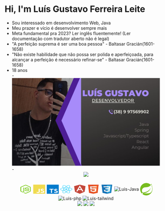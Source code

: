 <h1>Hi, I'm Luís Gustavo Ferreira Leite</h1>
<ul>
  <li>Sou interessado em desenvolvimento Web, Java</li>
  <li>Meu prazer e vício é desenvolver sempre mais</li>
  <li>Meta fundamental pra 2023? Ler inglês fluentemente! (Ler documentação com tradutor aberto não é legal)</li>
  <li>"A perfeição suprema é ser uma boa pessoa" - Baltasar Gracián(1601-1658)</li>
  <li>"Não existe habilidade que não possa ser polida e aperfeiçoada, para alcançar a perfeição é necessário refinar-se" - Baltasar Gracián(1601-1658)</li>
  <li>18 anos</li>
  -
  <img src="cartao.jpg"/>
  -
  <div align="center">
    <a href="https://github.com/ayanokoujifl">
      <img
        height="250em"
        src="https://github-readme-stats-git-masterrstaa-rickstaa.vercel.app/api/top-langs/?username=ayanokoujifl&&show_icons=true&theme=gotham&layout=compact"
      />
    </a>
  </div>
<div align="center">
  <div
    style="
    display:inline-block;
    "
  >
    <br />
    <img
      align="center"
      alt="Luis-Js"
      height="30"
      width="40"
      src="https://raw.githubusercontent.com/devicons/devicon/master/icons/nodejs/nodejs-plain.svg"
    />
    <img
      align="center"
      alt="Luis-Js"
      height="30"
      width="40"
      src="https://raw.githubusercontent.com/devicons/devicon/master/icons/javascript/javascript-plain.svg"
    />
    <img
      align="center"
      alt="Luis-Ts"
      height="30"
      width="40"
      src="https://raw.githubusercontent.com/devicons/devicon/master/icons/typescript/typescript-plain.svg"
    />
    <img
      align="center"
      alt="Luis-React"
      height="30"
      width="40"
      src="https://raw.githubusercontent.com/devicons/devicon/master/icons/react/react-original.svg"
    />
       <img
      align="center"
      alt="Luis-angular"
      height="30"
      width="40"
      src="https://raw.githubusercontent.com/devicons/devicon/master/icons/angularjs/angularjs-plain.svg"
    />
    <img
      align="center"
      alt="Luis-HTML"
      height="30"
      width="40"
      src="https://raw.githubusercontent.com/devicons/devicon/master/icons/html5/html5-original.svg"
    />
    <img
      align="center"
      alt="Luis-CSS"
      height="30"
      width="40"
      src="https://raw.githubusercontent.com/devicons/devicon/master/icons/css3/css3-original.svg"
    />
    <img
      align="center"
      alt="Luis-Java"
      height="40"
      width="40"
      src="https://cdn.jsdelivr.net/gh/devicons/devicon/icons/java/java-original.svg"
    />
     <img
      align="center"
      alt="Luis-spring"
      height="40"
      width="40"
      src="https://raw.githubusercontent.com/devicons/devicon/master/icons/spring/spring-original.svg"
    />
    <img
      align="center"
      alt="Luis-php"
      height="40"
      width="40"
      src="https://cdn.jsdelivr.net/gh/devicons/devicon/icons/php/php-plain.svg"
    />
    <img
      align="center"
      alt="Luis-tailwind"
      height="40"
      width="40"
      src="https://cdn.jsdelivr.net/gh/devicons/devicon/icons/tailwindcss/tailwindcss-plain.svg"
    />
  </div>
<br>
  <div>
    <a href="https://instagram.com/luis_gustavo_dev" target="_blank"
      ><img
        src="https://img.shields.io/badge/-Instagram-%23E4405F?style=for-the-badge&logo=instagram&logoColor=white"
    /></a>
    <a href="mailto:guleite3@gmail.com" targer="_blank"
      ><img
        src="https://img.shields.io/badge/-Gmail-%23333?style=for-the-badge&logo=gmail&logoColor=white"
    /></a>
    <a
      href="https://www.linkedin.com/in/luís-gustavo-ferreira-leite-850886207/"
      target="_blank"
      ><img
        src="https://img.shields.io/badge/-LinkedIn-%230077B5?style=for-the-badge&logo=linkedin&logoColor=white"
    /></a>
  </div>
  </div>
</ul>

